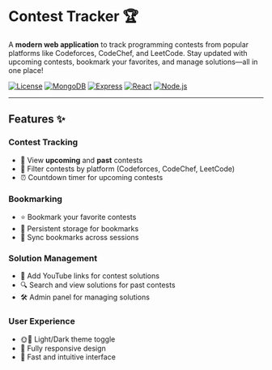 # Contest Tracker 🏆

A **modern web application** to track programming contests from popular platforms like Codeforces, CodeChef, and LeetCode. Stay updated with upcoming contests, bookmark your favorites, and manage solutions—all in one place!

[![License](https://img.shields.io/badge/License-MIT-blue.svg)](https://opensource.org/licenses/MIT)
[![MongoDB](https://img.shields.io/badge/MongoDB-6.0-green)](https://www.mongodb.com/)
[![Express](https://img.shields.io/badge/Express-4.18.1-blue)](https://expressjs.com/)
[![React](https://img.shields.io/badge/React-18.2.0-blue)](https://reactjs.org/)
[![Node.js](https://img.shields.io/badge/Node.js-18.x-green)](https://nodejs.org/)

---

## Features ✨

### **Contest Tracking**
- 📅 View **upcoming** and **past** contests
- 🎯 Filter contests by platform (Codeforces, CodeChef, LeetCode)
- ⏰ Countdown timer for upcoming contests

### **Bookmarking**
- ⭐ Bookmark your favorite contests
- 📂 Persistent storage for bookmarks
- 🔄 Sync bookmarks across sessions

### **Solution Management**
- 🎥 Add YouTube links for contest solutions
- 🔍 Search and view solutions for past contests
- 🛠️ Admin panel for managing solutions

### **User Experience**
- 🌞🌙 Light/Dark theme toggle
- 📱 Fully responsive design
- 🚀 Fast and intuitive interface



